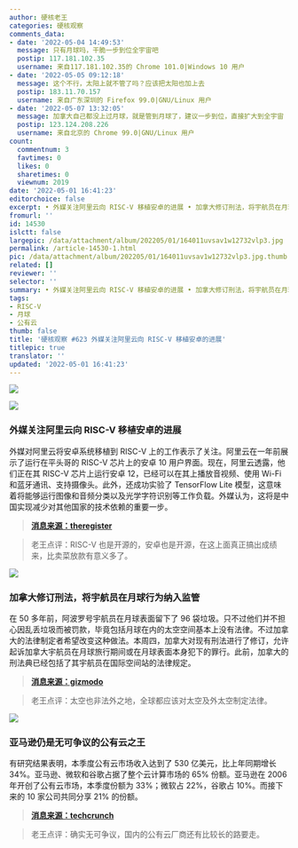 ```yaml
---
author: 硬核老王
categories: 硬核观察
comments_data:
- date: '2022-05-04 14:49:53'
  message: 只有月球吗，干脆一步到位全宇宙吧
  postip: 117.181.102.35
  username: 来自117.181.102.35的 Chrome 101.0|Windows 10 用户
- date: '2022-05-05 09:12:18'
  message: 这个不行，太阳上就不管了吗？应该把太阳也加上去
  postip: 183.11.70.157
  username: 来自广东深圳的 Firefox 99.0|GNU/Linux 用户
- date: '2022-05-07 13:32:05'
  message: 加拿大自己都没上过月球，就是管到月球了，建议一步到位，直接扩大到全宇宙
  postip: 123.124.208.226
  username: 来自北京的 Chrome 99.0|GNU/Linux 用户
count:
  commentnum: 3
  favtimes: 0
  likes: 0
  sharetimes: 0
  viewnum: 2019
date: '2022-05-01 16:41:23'
editorchoice: false
excerpt: • 外媒关注阿里云向 RISC-V 移植安卓的进展 • 加拿大修订刑法，将宇航员在月球行为纳入监管 • 亚马逊仍是无可争议的公有云之王
fromurl: ''
id: 14530
islctt: false
largepic: /data/attachment/album/202205/01/164011uvsav1w12732vlp3.jpg
permalink: /article-14530-1.html
pic: /data/attachment/album/202205/01/164011uvsav1w12732vlp3.jpg.thumb.jpg
related: []
reviewer: ''
selector: ''
summary: • 外媒关注阿里云向 RISC-V 移植安卓的进展 • 加拿大修订刑法，将宇航员在月球行为纳入监管 • 亚马逊仍是无可争议的公有云之王
tags:
- RISC-V
- 月球
- 公有云
thumb: false
title: '硬核观察 #623 外媒关注阿里云向 RISC-V 移植安卓的进展'
titlepic: true
translator: ''
updated: '2022-05-01 16:41:23'
---
```


![](/data/attachment/album/202205/01/164011uvsav1w12732vlp3.jpg)


![](/data/attachment/album/202205/01/164031lu3z0vduc0yych3u.jpg)


### 外媒关注阿里云向 RISC-V 移植安卓的进展


外媒对阿里云将安卓系统移植到 RISC-V 上的工作表示了关注。阿里云在一年前展示了运行在平头哥的 RISC-V 芯片上的安卓 10 用户界面。现在，阿里云透露，他们正在其 RISC-V 芯片上运行安卓 12，已经可以在其上播放音视频、使用 Wi-Fi 和蓝牙通讯、支持摄像头。此外，还成功实验了 TensorFlow Lite 模型，这意味着将能够运行图像和音频分类以及光学字符识别等工作负载。外媒认为，这将是中国实现减少对其他国家的技术依赖的重要一步。



> 
> **[消息来源：theregister](https://www.theregister.com/2022/04/27/alibaba_cloud_android_risc_v_port/)**
> 
> 
> 



> 
> 老王点评：RISC-V 也是开源的，安卓也是开源，在这上面真正搞出成绩来，比卖菜放款有意义多了。
> 
> 
> 


![](/data/attachment/album/202205/01/164043m72725nx9j5sjsll.jpg)


### 加拿大修订刑法，将宇航员在月球行为纳入监管


在 50 多年前，阿波罗号宇航员在月球表面留下了 96 袋垃圾。只不过他们并不担心因乱丢垃圾而被罚款，毕竟包括月球在内的太空空间基本上没有法律。不过加拿大的法律制定者希望改变这种做法。本周四，加拿大对现有刑法进行了修订，允许起诉加拿大宇航员在月球旅行期间或在月球表面本身犯下的罪行。此前，加拿大的刑法典已经包括了其宇航员在国际空间站的法律规定。



> 
> **[消息来源：gizmodo](https://gizmodo.com/canada-crimes-committed-on-the-moon-1848859299)**
> 
> 
> 



> 
> 老王点评：太空也非法外之地，全球都应该对太空及外太空制定法律。
> 
> 
> 


![](/data/attachment/album/202205/01/164058ohahwsbh1h1wiiqx.jpg)


### 亚马逊仍是无可争议的公有云之王


有研究结果表明，本季度公有云市场收入达到了 530 亿美元，比上年同期增长 34%。亚马逊、微软和谷歌占据了整个云计算市场的 65% 份额。亚马逊在 2006 年开创了公有云市场，本季度份额为 33%；微软占 22%，谷歌占 10%。而接下来的 10 家公司共同分享 21% 的份额。



> 
> **[消息来源：techcrunch](https://techcrunch.com/2022/04/29/amazon-still-undisputed-king-of-public-cloud-but-microsoft-is-creeping-closer/)**
> 
> 
> 



> 
> 老王点评：确实无可争议，国内的公有云厂商还有比较长的路要走。
> 
> 
>